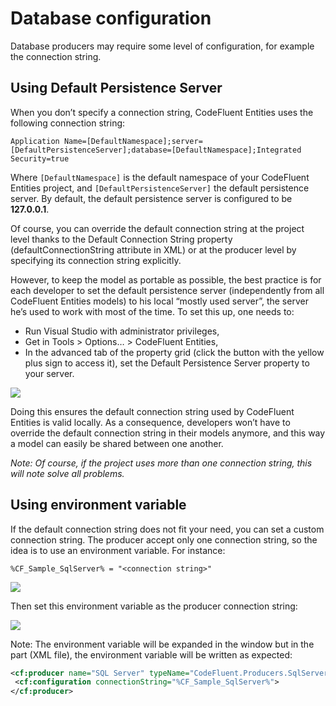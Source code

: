 # Database configuration

Database producers may require some level of configuration, for example the connection string.

## Using Default Persistence Server

When you don’t specify a connection string, CodeFluent Entities uses the following connection string:

```
Application Name=[DefaultNamespace];server=[DefaultPersistenceServer];database=[DefaultNamespace];Integrated Security=true
```

Where ```[DefaultNamespace]``` is the default namespace of your CodeFluent Entities project, and
```[DefaultPersistenceServer]``` the default persistence server. By default, the default persistence server is
configured to be **127.0.0.1**.

Of course, you can override the default connection string at the project level thanks to the Default Connection String property (defaultConnectionString attribute in XML) or at the producer level by specifying its connection string explicitly.

However, to keep the model as portable as possible, the best practice is for each developer to set the
default persistence server (independently from all CodeFluent Entities models) to his local “mostly
used server”, the server he’s used to work with most of the time. To set this up, one needs to:
* Run Visual Studio with administrator privileges,
* Get in Tools > Options… > CodeFluent Entities,
* In the advanced tab of the property grid (click the button with the yellow plus sign to access
it), set the Default Persistence Server property to your server.

![](img/team-work-09.png)

Doing this ensures the default connection string used by CodeFluent Entities is valid locally. As a
consequence, developers won’t have to override the default connection string in their models
anymore, and this way a model can easily be shared between one another.

*Note: Of course, if the project uses more than one connection string, this will note solve all problems.*

## Using environment variable

If the default connection string does not fit your need, you can set a custom connection string. The
producer accept only one connection string, so the idea is to use an environment variable. For instance:

```
%CF_Sample_SqlServer% = "<connection string>"
```

![](img/team-work-10.png)

Then set this environment variable as the producer connection string:

![](img/team-work-11.png)

Note: The environment variable will be expanded in the window but in the part (XML file), the
environment variable will be written as expected:

```xml
<cf:producer name="SQL Server" typeName="CodeFluent.Producers.SqlServer.SqlServerProducer, CodeFluent.Producers.SqlServer">
 <cf:configuration connectionString="%CF_Sample_SqlServer%">
</cf:producer>
```